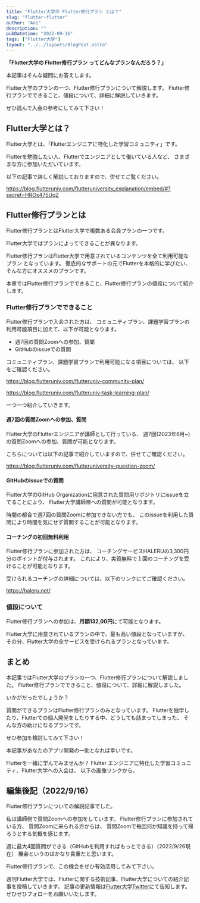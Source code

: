 ```yaml
---
title: "Flutter大学の Flutter修行プラン とは？"
slug: "flutter-flutter"
author: "Aoi"
description: ""
pubDatetime: "2022-09-16"
tags: ["Flutter大学"]
layout: "../../layouts/BlogPost.astro"
---
```


**「Flutter大学の Flutter修行プラン ってどんなプランなんだろう？」**

本記事はそんな疑問にお答えします。

Flutter大学のプランの一つ、Flutter修行プランについて解説します。
Flutter修行プランでできること、値段について、詳細に解説していきます。

ぜひ読んで入会の参考にしてみて下さい！

## Flutter大学とは？

Flutter大学とは、「Flutterエンジニアに特化した学習コミュニティ」です。

Flutterを勉強したい人、Flutterでエンジニアとして働いている人など、
さまざまな方に参加いただいています。

以下の記事で詳しく解説しておりますので、併せてご覧ください。

https://blog.flutteruniv.com/flutteruniversity_explanation/embed/#?secret=HROx475UqZ

## Flutter修行プランとは

Flutter修行プランとはFlutter大学で複数ある会員プランの一つです。

Flutter大学ではプランによってできることが異なります。

Flutter修行プランはFlutter大学で用意されているコンテンツを全て利用可能なプラン
となっています。
徹底的なサポートの元でFlutterを本格的に学びたい、
そんな方にオススメのプランです。

本章ではFlutter修行プランでできること、Flutter修行プランの値段について紹介します。

### Flutter修行プランでできること

Flutter修行プランで入会された方は、
コミュニティプラン、課題学習プランの利用可能項目に加えて、以下が可能となります。

- 週7回の質問Zoomへの参加、質問
- GitHubのissueでの質問

コミュニティプラン、課題学習プランで利用可能になる項目については、
以下をご確認ください。

https://blog.flutteruniv.com/flutteruniv-community-plan/

https://blog.flutteruniv.com/flutteruniv-task-learning-plan/

一つ一つ紹介していきます。

#### 週7回の質問Zoomへの参加、質問

Flutter大学のFlutterエンジニアが講師として行っている、
週7回(2023年6月~)の質問Zoomへの参加、質問が可能となります。

こちらについては以下の記事で紹介していますので、併せてご確認ください。

https://blog.flutteruniv.com/flutteruniversity-question-zoom/

#### GitHubのissueでの質問

Flutter大学のGitHub Organizationに用意された質問用リポジトリにissueを立てることにより、
Flutter大学講師陣への質問が可能となります。

時間の都合で週7回の質問Zoomに参加できない方でも、
このissueを利用した質問により時間を気にせず質問することが可能となります。

#### コーチングの初回無料利用

Flutter修行プランに参加された方は、
コーチングサービスHALERUの3,300円分のポイントが付与されます。
これにより、実質無料で１回のコーチングを受けることが可能となります。

受けられるコーチングの詳細については、以下のリンクにてご確認ください。

https://haleru.net/

### 値段について

Flutter修行プランへの参加は、**月額132,00円**にて可能となります。

Flutter大学に用意されているプランの中で、最も高い値段となっていますが、
その分、Flutter大学の全サービスを受けられるプランとなっています。

## まとめ

本記事ではFlutter大学のプランの一つ、Flutter修行プランについて解説しました。
Flutter修行プランでできること、値段について、詳細に解説しました。

いかがだったでしょうか？

質問ができるプランはFlutter修行プランのみとなっています。
Flutterを独学したり、Flutterでの個人開発をしたりする中、どうしても詰まってしまった、
そんな方の助けになるプランです。

ぜひ参加を検討してみて下さい！

本記事があなたのアプリ開発の一助となれば幸いです。

Flutterを一緒に学んでみませんか？
Flutter エンジニアに特化した学習コミュニティ、Flutter大学への入会は、
以下の画像リンクから。

## 編集後記（2022/9/16）

Flutter修行プランについての解説記事でした。

私は講師側で質問Zoomへの参加をしています。
Flutter修行プランに参加されている方、
質問Zoomに来られる方からは、
質問Zoomで毎回何か知識を持って帰ろうとする気概を感じます。

週に最大4回質問ができる（GitHubを利用すればもっとできる）（2022/9/26現在）
機会というのはかなり貴重だと思います。

Flutter修行プランで、この機会をぜひ有効活用してみて下さい。

週刊Flutter大学では、Flutterに関する技術記事、Flutter大学についての紹介記事を投稿していきます。
記事の更新情報は[Flutter大学Twitter](https://twitter.com/FlutterUniv)にて告知します。
ぜひぜひフォローをお願いいたします。